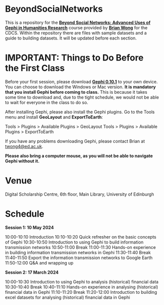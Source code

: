 # BeyondSocialNetworks

This is a repository for the [**Beyond Social Networks: Advanced Uses of Gephi in Humanities Research**](https://www.cdcs.ed.ac.uk/events/beyond-social-networks-advanced-uses-gephi-humanities-research) course provided by [**Brian Wong**](https://www.ed.ac.uk/profile/tsz-ho-wong) for the CDCS. Within the repository there are files with sample datasets and a guide to building datasets. It will be updated before each section.

# IMPORTANT: Things to Do Before the First Class

Before your first session, please download [**Gephi 0.10.1**](https://gephi.org/users/download/) to your own device. You can choose to download the Windows or Mac version. **It is mandatory that you install Gephi before coming to class.** This is because it takes some time to download and, due to the tight schedule, we would not be able to wait for everyone in the class to do so.

After installing Gephi, please also install the Gephi plugins. Go to the Tools menu and install **GeoLayout** and **ExportToEarth**:

Tools > Plugins > Available Plugins > GeoLayout
Tools > Plugins > Available Plugins > ExportToEarth

If you have any problems downloading Gephi, please contact Brian at twong4@ed.ac.uk.

**Please also bring a computer mouse, as you will not be able to navigate Gephi without it.**

# Venue

Digital Scholarship Centre, 6th floor, Main Library, University of Edinburgh

# Schedule

**Session 1: 10 May 2024**

10:00-10:10 Introduction
10:10-10:20 Quick refresher on the basic concepts of Gephi
10:30-10:50 Introduction to using Gephi to build information transmission networks 
10:50-11:00 Break
11:00-11:30 Hands-on experience in building information transmission networks in Gephi
11:30-11:40 Break
11:40-11:50 Export the information transmission networks to Google Earth
11:50-12:00 Q&A and wrapping up

**Session 2: 17 March 2024**

10:00-10:30 Introduction to using Gephi to analysis (historical) financial data
10:30-10:40 Break
10:40-11:10 Hands-on experience in analysing (historical) financial data in Gephi
11:10-11:20 Break
11:20-12:00 Introduction to building excel datasets for analysing (historical) financial data in Gephi
